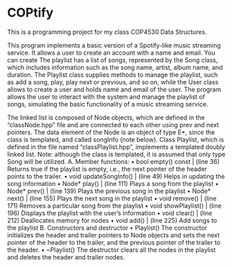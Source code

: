 # COPtify
This is a programming project for my class COP4530 Data Structures. 

This program implements a basic version of a Spotify-like music streaming service. It allows a user to create an account with a name and email. You can create The playlist has a list of songs, represented by the Song class, which includes information such as the song name, artist, album name, and duration. The Playlist class supplies methods to manage the playlist, such as add a song, play, play next or previous, and so on, while the User class allows to create a user and holds name and email of the user. The program allows the user to interact with the system and manage the playlist of songs, simulating the basic functionality of a music streaming service.

The linked list is composed of Node objects, which are defined in the “classNode.hpp” file and are connected to each other using prev and next pointers. The data element of the Node is an object of type E*, since the class is templated, and called songInfo (note below). 
Class Playlist, which is defined in the file named “classPlaylist.hpp”, implements a templated doubly linked list.
Note: although the class is templated, it is assumed that only type Song will be utilized.
A.	Member functions:
•	bool empty() const | (line 36)
Returns true if the playlist is empty, i.e., the next pointer of the header points to the trailer.
•	void updateSongInfo() | (line 49)
Helps in updating the song information
•	Node<E>* play() | (line 111)
Plays a song from the playlist
•	Node<E>* prev() | (line 139)
Plays the previous song in the playlist
•	Node<E>* next() | (line 155)
Plays the next song in the playlist
•	void remove() | (line 171)
Removes a particular song from the playlist
•	void showPlaylist() | (line 196)
Displays the playlist with the user’s information
•	void clear() | (line 212)
Deallocates memory for nodes
•	void add() | (line 225)
Add songs to the playlist
B.	Constructors and destructor
•	Playlist<E>() 
The constructor initializes the header and trailer pointers to Node objects and sets the next pointer of the header to the trailer, and the previous pointer of the trailer to the header.
•	~Playlist<E>()
The destructor clears all the nodes in the playlist and deletes the header and trailer nodes.
